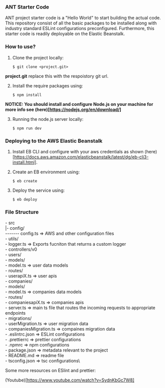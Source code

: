 ### ANT Starter Code

ANT project starter code is a "Hello World" to start building the actual code. This repository consist of all the basic packages to be installed along with industry standard ESLint configurations preconfigured. Furthermore, this starter code is readily deployable on the Elastic Beanstalk.

### How to use?

1. Clone the project locally:

   `$ git clone <project.git>`

**project.git** replace this with the respoistory git url.

2. Install the require packages using:

   `$ npm install`

**NOTICE: You should install and configure Node.js on your machine for more info see (here)[https://nodejs.org/en/download/]**

3. Running the node.js server locally:

   `$ npm run dev`

### Deploying to the AWS Elastic Beanstalk

1. Install EB CLI and configure with your aws credentials as shown (here)[https://docs.aws.amazon.com/elasticbeanstalk/latest/dg/eb-cli3-install.html].

2. Create an EB environment using:

   `$ eb create`

3. Deploy the service using:

   `$ eb deploy`

### File Structure

\- src\
   |- config/\
\------- config.ts => AWS and other configuration files\
\- utils/\
 \- logger.ts => Exports fucniton that returns a custom logger\
\- controllers/v0\
 \- users/\
 \- models/\
 \- model.ts => user data models\
 \- routes/\
 \- userapiX.ts => user apis\
 \- companies/\
 \- models/\
 \- model.ts => companies data models\
 \- routes/\
 \- companiesapiX.ts => companies apis\
 \- server.ts => main ts file that routes the incoming requests to appropriate endpoints\
 \- migrations/\
 \- userMigration.ts => user migration data\
 \- companiesMigration.ts => compaines migration data\
\- .eslintrc.json => ESLint configurations\
\- .prettierrc => prettier configurations\
\- .npmrc => npm configurations\
\- package.json => metadata relevant to the project\
\- README.md => readme file\
\- tsconfig.json => tsc configurations\

Some more resources on ESlint and prettier:

(Youtube)[https://www.youtube.com/watch?v=SydnKbGc7W8]
